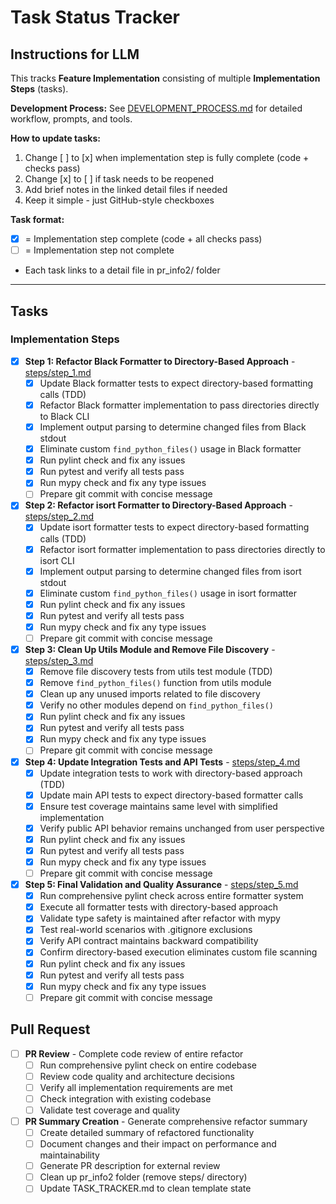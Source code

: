 # Task Status Tracker

## Instructions for LLM

This tracks **Feature Implementation** consisting of multiple **Implementation Steps** (tasks).

**Development Process:** See [DEVELOPMENT_PROCESS.md](./DEVELOPMENT_PROCESS.md) for detailed workflow, prompts, and tools.

**How to update tasks:**
1. Change [ ] to [x] when implementation step is fully complete (code + checks pass)
2. Change [x] to [ ] if task needs to be reopened
3. Add brief notes in the linked detail files if needed
4. Keep it simple - just GitHub-style checkboxes

**Task format:**
- [x] = Implementation step complete (code + all checks pass)
- [ ] = Implementation step not complete
- Each task links to a detail file in pr_info2/ folder

---

## Tasks

### Implementation Steps

- [x] **Step 1: Refactor Black Formatter to Directory-Based Approach** - [steps/step_1.md](steps/step_1.md)
  - [x] Update Black formatter tests to expect directory-based formatting calls (TDD)
  - [x] Refactor Black formatter implementation to pass directories directly to Black CLI
  - [x] Implement output parsing to determine changed files from Black stdout
  - [x] Eliminate custom `find_python_files()` usage in Black formatter
  - [x] Run pylint check and fix any issues
  - [x] Run pytest and verify all tests pass
  - [x] Run mypy check and fix any type issues
  - [ ] Prepare git commit with concise message

- [x] **Step 2: Refactor isort Formatter to Directory-Based Approach** - [steps/step_2.md](steps/step_2.md)
  - [x] Update isort formatter tests to expect directory-based formatting calls (TDD)
  - [x] Refactor isort formatter implementation to pass directories directly to isort CLI
  - [x] Implement output parsing to determine changed files from isort stdout
  - [x] Eliminate custom `find_python_files()` usage in isort formatter
  - [x] Run pylint check and fix any issues
  - [x] Run pytest and verify all tests pass
  - [x] Run mypy check and fix any type issues
  - [ ] Prepare git commit with concise message

- [x] **Step 3: Clean Up Utils Module and Remove File Discovery** - [steps/step_3.md](steps/step_3.md)
  - [x] Remove file discovery tests from utils test module (TDD)
  - [x] Remove `find_python_files()` function from utils module
  - [x] Clean up any unused imports related to file discovery
  - [x] Verify no other modules depend on `find_python_files()`
  - [x] Run pylint check and fix any issues
  - [x] Run pytest and verify all tests pass
  - [x] Run mypy check and fix any type issues
  - [ ] Prepare git commit with concise message

- [x] **Step 4: Update Integration Tests and API Tests** - [steps/step_4.md](steps/step_4.md)
  - [x] Update integration tests to work with directory-based approach (TDD)
  - [x] Update main API tests to expect directory-based formatter calls
  - [x] Ensure test coverage maintains same level with simplified implementation
  - [x] Verify public API behavior remains unchanged from user perspective
  - [x] Run pylint check and fix any issues
  - [x] Run pytest and verify all tests pass
  - [x] Run mypy check and fix any type issues
  - [ ] Prepare git commit with concise message

- [x] **Step 5: Final Validation and Quality Assurance** - [steps/step_5.md](steps/step_5.md)
  - [x] Run comprehensive pylint check across entire formatter system
  - [x] Execute all formatter tests with directory-based approach
  - [x] Validate type safety is maintained after refactor with mypy
  - [x] Test real-world scenarios with .gitignore exclusions
  - [x] Verify API contract maintains backward compatibility
  - [x] Confirm directory-based execution eliminates custom file scanning
  - [x] Run pylint check and fix any issues
  - [x] Run pytest and verify all tests pass
  - [x] Run mypy check and fix any type issues
  - [ ] Prepare git commit with concise message

## Pull Request

- [ ] **PR Review** - Complete code review of entire refactor
  - [ ] Run comprehensive pylint check on entire codebase
  - [ ] Review code quality and architecture decisions
  - [ ] Verify all implementation requirements are met
  - [ ] Check integration with existing codebase
  - [ ] Validate test coverage and quality

- [ ] **PR Summary Creation** - Generate comprehensive refactor summary
  - [ ] Create detailed summary of refactored functionality
  - [ ] Document changes and their impact on performance and maintainability
  - [ ] Generate PR description for external review
  - [ ] Clean up pr_info2 folder (remove steps/ directory)
  - [ ] Update TASK_TRACKER.md to clean template state